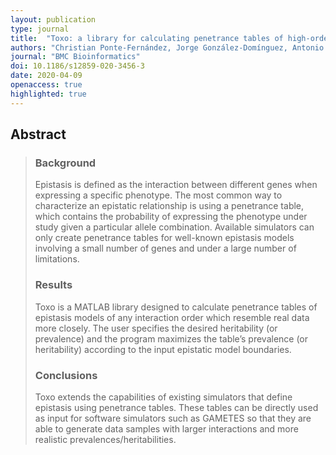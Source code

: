 ```yaml
---
layout: publication
type: journal
title:  "Toxo: a library for calculating penetrance tables of high-order epistasis models"
authors: "Christian Ponte-Fernández, Jorge González-Domínguez, Antonio Carvajal-Rodríguez, María J. Martín"
journal: "BMC Bioinformatics"
doi: 10.1186/s12859-020-3456-3
date: 2020-04-09
openaccess: true
highlighted: true
---
```


## Abstract

> ### Background
>
> Epistasis is defined as the interaction between different genes when expressing a specific phenotype. The most common way to characterize an epistatic relationship is using a penetrance table, which contains the probability of expressing the phenotype under study given a particular allele combination. Available simulators can only create penetrance tables for well-known epistasis models involving a small number of genes and under a large number of limitations.
>
> ### Results
>
> Toxo is a MATLAB library designed to calculate penetrance tables of epistasis models of any interaction order which resemble real data more closely. The user specifies the desired heritability (or prevalence) and the program maximizes the table’s prevalence (or heritability) according to the input epistatic model boundaries.
>
> ### Conclusions
>
> Toxo extends the capabilities of existing simulators that define epistasis using penetrance tables. These tables can be directly used as input for software simulators such as GAMETES so that they are able to generate data samples with larger interactions and more realistic prevalences/heritabilities.
